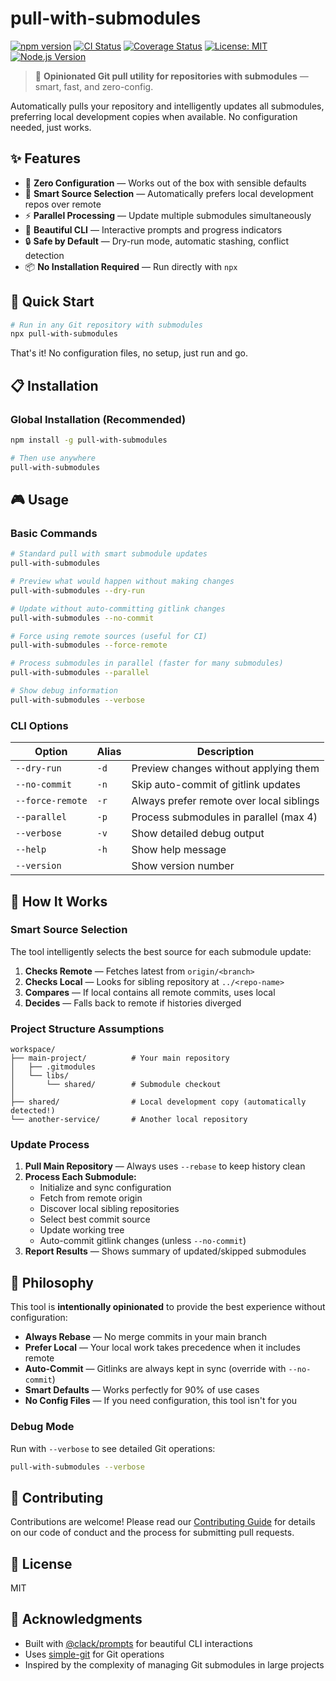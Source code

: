 # pull-with-submodules

[![npm version](https://img.shields.io/npm/v/pull-with-submodules.svg)](https://www.npmjs.com/package/pull-with-submodules)
[![CI Status](https://github.com/harmonyjs/pull-with-submodules/workflows/CI/badge.svg)](https://github.com/harmonyjs/pull-with-submodules/actions)
[![Coverage Status](https://coveralls.io/repos/github/harmonyjs/pull-with-submodules/badge.svg)](https://coveralls.io/github/harmonyjs/pull-with-submodules)
[![License: MIT](https://img.shields.io/badge/License-MIT-yellow.svg)](https://opensource.org/licenses/MIT)
[![Node.js Version](https://img.shields.io/node/v/pull-with-submodules.svg)](https://nodejs.org)

> 🚀 **Opinionated Git pull utility for repositories with submodules** — smart, fast, and zero-config.

Automatically pulls your repository and intelligently updates all submodules, preferring local development copies when available. No configuration needed, just works.

## ✨ Features

- 🎯 **Zero Configuration** — Works out of the box with sensible defaults
- 🧠 **Smart Source Selection** — Automatically prefers local development repos over remote
- ⚡ **Parallel Processing** — Update multiple submodules simultaneously
- 🎨 **Beautiful CLI** — Interactive prompts and progress indicators
- 🔒 **Safe by Default** — Dry-run mode, automatic stashing, conflict detection
- 📦 **No Installation Required** — Run directly with `npx`

## 🚀 Quick Start

```bash
# Run in any Git repository with submodules
npx pull-with-submodules
```

That's it! No configuration files, no setup, just run and go.

## 📋 Installation

### Global Installation (Recommended)

```bash
npm install -g pull-with-submodules

# Then use anywhere
pull-with-submodules
```

## 🎮 Usage

### Basic Commands

```bash
# Standard pull with smart submodule updates
pull-with-submodules

# Preview what would happen without making changes
pull-with-submodules --dry-run

# Update without auto-committing gitlink changes
pull-with-submodules --no-commit

# Force using remote sources (useful for CI)
pull-with-submodules --force-remote

# Process submodules in parallel (faster for many submodules)
pull-with-submodules --parallel

# Show debug information
pull-with-submodules --verbose
```

### CLI Options

| Option | Alias | Description |
|--------|-------|-------------|
| `--dry-run` | `-d` | Preview changes without applying them |
| `--no-commit` | `-n` | Skip auto-commit of gitlink updates |
| `--force-remote` | `-r` | Always prefer remote over local siblings |
| `--parallel` | `-p` | Process submodules in parallel (max 4) |
| `--verbose` | `-v` | Show detailed debug output |
| `--help` | `-h` | Show help message |
| `--version` | | Show version number |

## 🧠 How It Works

### Smart Source Selection

The tool intelligently selects the best source for each submodule update:

1. **Checks Remote** — Fetches latest from `origin/<branch>`
2. **Checks Local** — Looks for sibling repository at `../<repo-name>`
3. **Compares** — If local contains all remote commits, uses local
4. **Decides** — Falls back to remote if histories diverged

### Project Structure Assumptions

```
workspace/
├── main-project/          # Your main repository
│   ├── .gitmodules
│   └── libs/
│       └── shared/        # Submodule checkout
│
├── shared/                # Local development copy (automatically detected!)
└── another-service/       # Another local repository
```

### Update Process

1. **Pull Main Repository** — Always uses `--rebase` to keep history clean
2. **Process Each Submodule:**
   - Initialize and sync configuration
   - Fetch from remote origin
   - Discover local sibling repositories
   - Select best commit source
   - Update working tree
   - Auto-commit gitlink changes (unless `--no-commit`)
3. **Report Results** — Shows summary of updated/skipped submodules

## 🎯 Philosophy

This tool is **intentionally opinionated** to provide the best experience without configuration:

- **Always Rebase** — No merge commits in your main branch
- **Prefer Local** — Your local work takes precedence when it includes remote
- **Auto-Commit** — Gitlinks are always kept in sync (override with `--no-commit`)
- **Smart Defaults** — Works perfectly for 90% of use cases
- **No Config Files** — If you need configuration, this tool isn't for you

### Debug Mode

Run with `--verbose` to see detailed Git operations:

```bash
pull-with-submodules --verbose
```

## 🤝 Contributing

Contributions are welcome! Please read our [Contributing Guide](CONTRIBUTING.md) for details on our code of conduct and the process for submitting pull requests.

## 📄 License

MIT

## 🙏 Acknowledgments

- Built with [@clack/prompts](https://github.com/bombshell-dev/clack) for beautiful CLI interactions
- Uses [simple-git](https://github.com/steveukx/git-js) for Git operations
- Inspired by the complexity of managing Git submodules in large projects
